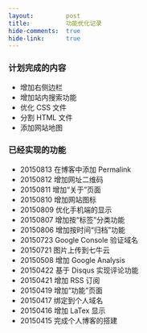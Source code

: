 ```yaml
---
layout:         post
title:          功能优化记录
hide-comments:  true
hide-link:      true
---
```


### 计划完成的内容

+ 增加右侧边栏
+ 增加站内搜索功能
+ 优化 CSS 文件
+ 分割 HTML 文件
+ 添加网站地图  

### 已经实现的功能

+ 20150813 在博客中添加 Permalink
+ 20150812 增加网址二维码
+ 20150811 增加“关于”页面
+ 20150810 增加网站图标
+ 20150809 优化手机端的显示
+ 20150807 增加按“标签”分类功能
+ 20150806 增加按时间“归档”功能
+ 20150723 Google Console 验证域名
+ 20150721 图片上传到七牛云
+ 20150508 增加 Google Analysis
+ 20150422 基于 Disqus 实现评论功能
+ 20150421 增加 RSS 订阅
+ 20150419 增加“功能”页面
+ 20150417 绑定到个人域名
+ 20150416 增加 LaTex 显示
+ 20150415 完成个人博客的搭建

